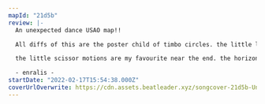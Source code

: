 ```yaml
---
mapId: "21d5b"
review: |-
  An unexpected dance USAO map!!

  All diffs of this are the poster child of timbo circles. the little looping motions in every diff is what makes these set of maps a joy to play (yes, even in the normal diff!!!)

  the little scissor motions are my favourite near the end. the horizontals also add a nice punch. lots of fun to play at every diff

  - enralis -
startDate: "2022-02-17T15:54:38.000Z"
coverUrlOverwrite: https://cdn.assets.beatleader.xyz/songcover-21d5b-Untitled-1_e.jpg
---
```

